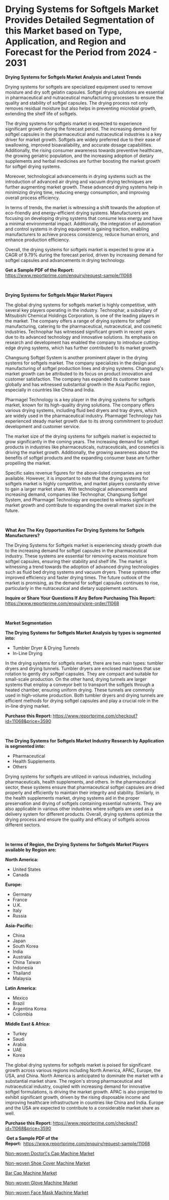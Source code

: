 <p><h1>Drying Systems for Softgels Market Provides Detailed Segmentation of this Market based on Type, Application, and Region and Forecast for the Period from 2024 - 2031</h1></p><p><strong>Drying Systems for Softgels Market Analysis and Latest Trends</strong></p>
<p><p>Drying systems for softgels are specialized equipment used to remove moisture and dry soft gelatin capsules. Softgel drying solutions are essential in pharmaceutical and nutraceutical manufacturing processes to ensure the quality and stability of softgel capsules. The drying process not only removes residual moisture but also helps in preventing microbial growth, extending the shelf life of softgels.</p><p>The drying systems for softgels market is expected to experience significant growth during the forecast period. The increasing demand for softgel capsules in the pharmaceutical and nutraceutical industries is a key driver for market growth. Softgels are widely preferred due to their ease of swallowing, improved bioavailability, and accurate dosage capabilities. Additionally, the rising consumer awareness towards preventive healthcare, the growing geriatric population, and the increasing adoption of dietary supplements and herbal medicines are further boosting the market growth for softgel drying systems.</p><p>Moreover, technological advancements in drying systems such as the introduction of advanced air drying and vacuum drying techniques are further augmenting market growth. These advanced drying systems help in minimizing drying time, reducing energy consumption, and improving overall process efficiency.</p><p>In terms of trends, the market is witnessing a shift towards the adoption of eco-friendly and energy-efficient drying systems. Manufacturers are focusing on developing drying systems that consume less energy and have a minimal environmental impact. Additionally, the integration of automation and control systems in drying equipment is gaining traction, enabling manufacturers to achieve process consistency, reduce human errors, and enhance production efficiency.</p><p>Overall, the drying systems for softgels market is expected to grow at a CAGR of 9.79% during the forecast period, driven by increasing demand for softgel capsules and advancements in drying technology.</p></p>
<p><strong>Get a Sample PDF of the Report:&nbsp;</strong> <a href="https://www.reportprime.com/enquiry/request-sample/11068">https://www.reportprime.com/enquiry/request-sample/11068</a></p>
<p>&nbsp;</p>
<p><strong>Drying Systems for Softgels Major Market Players</strong></p>
<p><p>The global drying systems for softgels market is highly competitive, with several key players operating in the industry. Technophar, a subsidiary of Mitsubishi Chemical Holdings Corporation, is one of the leading players in the market. The company offers a range of drying systems for softgel manufacturing, catering to the pharmaceutical, nutraceutical, and cosmetic industries. Technophar has witnessed significant growth in recent years due to its advanced technology and innovative solutions. Its emphasis on research and development has enabled the company to introduce cutting-edge drying systems, which has further contributed to its market growth.</p><p>Changsung Softgel System is another prominent player in the drying systems for softgels market. The company specializes in the design and manufacturing of softgel production lines and drying systems. Changsung's market growth can be attributed to its focus on product innovation and customer satisfaction. The company has expanded its customer base globally and has witnessed substantial growth in the Asia Pacific region, especially in countries like China and India.</p><p>Pharmagel Technology is a key player in the drying systems for softgels market, known for its high-quality drying solutions. The company offers various drying systems, including fluid bed dryers and tray dryers, which are widely used in the pharmaceutical industry. Pharmagel Technology has experienced steady market growth due to its strong commitment to product development and customer service.</p><p>The market size of the drying systems for softgels market is expected to grow significantly in the coming years. The increasing demand for softgel products in industries like pharmaceuticals, nutraceuticals, and cosmetics is driving the market growth. Additionally, the growing awareness about the benefits of softgel products and the expanding consumer base are further propelling the market.</p><p>Specific sales revenue figures for the above-listed companies are not available. However, it is important to note that the drying systems for softgels market is highly competitive, and market players constantly strive to gain a larger market share. With technological advancements and increasing demand, companies like Technophar, Changsung Softgel System, and Pharmagel Technology are expected to witness significant market growth and contribute to expanding the overall market size in the future.</p></p>
<p>&nbsp;</p>
<p><strong>What Are The Key Opportunities For Drying Systems for Softgels Manufacturers?</strong></p>
<p><p>The Drying Systems for Softgels market is experiencing steady growth due to the increasing demand for softgel capsules in the pharmaceutical industry. These systems are essential for removing excess moisture from softgel capsules, ensuring their stability and shelf life. The market is witnessing a trend towards the adoption of advanced drying technologies such as fluid bed drying systems and vacuum dryers. These systems offer improved efficiency and faster drying times. The future outlook of the market is promising, as the demand for softgel capsules continues to rise, particularly in the nutraceutical and dietary supplement sectors.</p></p>
<p><strong>Inquire or Share Your Questions If Any Before Purchasing This Report:</strong> <a href="https://www.reportprime.com/enquiry/pre-order/11068">https://www.reportprime.com/enquiry/pre-order/11068</a></p>
<p>&nbsp;</p>
<p><strong>Market Segmentation</strong></p>
<p><strong>The Drying Systems for Softgels Market Analysis by types is segmented into:</strong></p>
<p><ul><li>Tumbler Dryer & Drying Tunnels</li><li>In-Line Drying</li></ul></p>
<p><p>In the drying systems for softgels market, there are two main types: tumbler dryers and drying tunnels. Tumbler dryers are enclosed machines that use rotation to gently dry softgel capsules. They are compact and suitable for small-scale production. On the other hand, drying tunnels are larger systems that employ a conveyor belt to transport the softgels through a heated chamber, ensuring uniform drying. These tunnels are commonly used in high-volume production. Both tumbler dryers and drying tunnels are efficient methods for drying softgel capsules and play a crucial role in the in-line drying market.</p></p>
<p><strong>Purchase this Report:&nbsp;</strong><a href="https://www.reportprime.com/checkout?id=11068&price=3590">https://www.reportprime.com/checkout?id=11068&price=3590</a></p>
<p>&nbsp;</p>
<p><strong>The Drying Systems for Softgels Market Industry Research by Application is segmented into:</strong></p>
<p><ul><li>Pharmaceutical</li><li>Health Supplements</li><li>Others</li></ul></p>
<p><p>Drying systems for softgels are utilized in various industries, including pharmaceuticals, health supplements, and others. In the pharmaceutical sector, these systems ensure that pharmaceutical softgel capsules are dried properly and efficiently to maintain their integrity and stability. Similarly, in the health supplements market, drying systems aid in the proper preservation and drying of softgels containing essential nutrients. They are also applicable in various other industries where softgels are used as a delivery system for different products. Overall, drying systems optimize the drying process and ensure the quality and efficacy of softgels across different sectors.</p></p>
<p>&nbsp;</p>
<p><strong>In terms of Region, the Drying Systems for Softgels Market Players available by Region are:</strong></p>
<p>
    <p> <strong> North America: </strong>
        <ul>
            <li>United States</li>
            <li>Canada</li>
        </ul>
        </p> 
    <p> <strong> Europe: </strong>
        <ul>
            <li>Germany</li>
            <li>France</li>
            <li>U.K.</li>
            <li>Italy</li>
            <li>Russia</li>
        </ul>
        </p> 
    <p> <strong> Asia-Pacific: </strong>
        <ul>
            <li>China</li>
            <li>Japan</li>
            <li>South Korea</li>
            <li>India</li>
            <li>Australia</li>
            <li>China Taiwan</li>
            <li>Indonesia</li>
            <li>Thailand</li>
            <li>Malaysia</li>
        </ul>
        </p> 
    <p> <strong> Latin America: </strong>
        <ul>
            <li>Mexico</li>
            <li>Brazil</li>
            <li>Argentina Korea</li>
            <li>Colombia</li>
        </ul>
        </p> 
    <p> <strong> Middle East & Africa: </strong>
        <ul>
            <li>Turkey</li>
            <li>Saudi</li>
            <li>Arabia</li>
            <li>UAE</li>
            <li>Korea</li>
        </ul>
    </p>
    </p>
<p><p>The global drying systems for softgels market is poised for significant growth across various regions including North America, APAC, Europe, the USA, and China. North America is anticipated to dominate the market with a substantial market share. The region's strong pharmaceutical and nutraceutical industry, coupled with increasing demand for innovative softgel formulations, is driving the market growth. APAC is also projected to exhibit significant growth, driven by the rising disposable income and improving healthcare infrastructure in countries like China and India. Europe and the USA are expected to contribute to a considerable market share as well.</p></p>
<p><strong>Purchase this Report: </strong><a href="https://www.reportprime.com/checkout?id=11068&price=3590">https://www.reportprime.com/checkout?id=11068&price=3590</a></p>
<p>&nbsp;<strong>Get a Sample PDF of the Report:&nbsp;&nbsp;</strong><a href="https://www.reportprime.com/enquiry/request-sample/11068">https://www.reportprime.com/enquiry/request-sample/11068</a></p>
<p><strong></strong></p>
<p><p><a href="https://medium.com/@elwyncarter2023/non-woven-doctor-s-cap-machine-market-analysis-and-sze-forecasted-for-period-from-2024-to-2031-e295c088b82a">Non-woven Doctor\'s Cap Machine Market</a></p><p><a href="https://medium.com/@elwyncarter2023/non-woven-shoe-cover-machine-market-size-and-market-trends-complete-industry-overview-2024-to-d89947300435">Non-woven Shoe Cover Machine Market</a></p><p><a href="https://medium.com/@elwyncarter2023/bar-cap-machine-market-competitive-analysis-market-trends-and-forecast-to-2031-8e90e908f663">Bar Cap Machine Market</a></p><p><a href="https://medium.com/@elwyncarter2023/non-woven-glove-machine-market-size-cagr-trends-2024-2030-0d9fdc1f32ee">Non-woven Glove Machine Market</a></p><p><a href="https://medium.com/@elwyncarter2023/non-woven-face-mask-machine-market-furnishes-information-on-market-share-market-trends-and-market-92ffe15927a8">Non-woven Face Mask Machine Market</a></p></p>